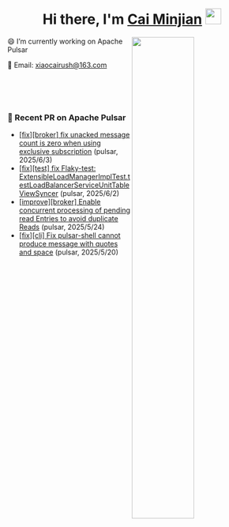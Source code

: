 <!--
**berg223/berg223** is a ✨ _special_ ✨ repository because its `README.md` (this file) appears on your GitHub profile.

Here are some ideas to get you started:

- 🔭 I’m currently working on ...
- 🌱 I’m currently learning ...
- 👯 I’m looking to collaborate on ...
- 🤔 I’m looking for help with ...
- 💬 Ask me about ...
- 📫 How to reach me: ...
- 😄 Pronouns: ...
- ⚡ Fun fact: ...
-->
<h1 align="center">Hi there, I'm <a href="" target="_blank">Cai Minjian</a> <img
src="https://github.com/blackcater/blackcater/raw/main/images/Hi.gif" height="32" /></h1>

<picture>
    <source media="(prefers-color-scheme: dark)" srcset="https://github-readme-stats.vercel.app/api?username=berg223&show_icons=true&theme=gruvbox&hide_border=true">
    <img align="right" width="50%" src="https://github-readme-stats.vercel.app/api?username=berg223&show_icons=true&theme=gruvbox&hide_border=true">
</picture>


 😄 I’m currently working on Apache Pulsar

 💬 Email: xiaocairush@163.com

<br/>
<br/>
<br/>


<!-- START_PR_LIST -->
### 🚀 Recent PR on Apache Pulsar
- [[fix][broker] fix unacked message count is zero when using exclusive subscription](https://github.com/apache/pulsar/pull/24376) (pulsar, 2025/6/3)
- [[fix][test] fix Flaky-test: ExtensibleLoadManagerImplTest.testLoadBalancerServiceUnitTableViewSyncer](https://github.com/apache/pulsar/pull/24371) (pulsar, 2025/6/2)
- [[improve][broker] Enable concurrent processing of pending read Entries to avoid duplicate Reads](https://github.com/apache/pulsar/pull/24346) (pulsar, 2025/5/24)
- [[fix][cli] Fix pulsar-shell cannot produce message with quotes and space](https://github.com/apache/pulsar/pull/24320) (pulsar, 2025/5/20)
<!-- END_PR_LIST -->

<!--START_SECTION:waka-->
<!--END_SECTION:waka-->
